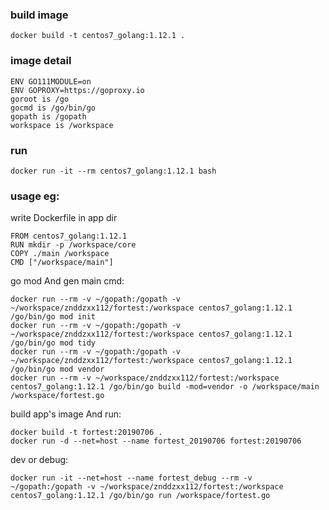### build image

```
docker build -t centos7_golang:1.12.1 .
```

### image detail
```
ENV GO111MODULE=on
ENV GOPROXY=https://goproxy.io
goroot is /go
gocmd is /go/bin/go
gopath is /gopath
workspace is /workspace  
```

### run

```
docker run -it --rm centos7_golang:1.12.1 bash
```

### usage eg:
write Dockerfile in app dir
```
FROM centos7_golang:1.12.1
RUN mkdir -p /workspace/core
COPY ./main /workspace
CMD ["/workspace/main"]
```
go mod And gen main cmd:
```
docker run --rm -v ~/gopath:/gopath -v ~/workspace/znddzxx112/fortest:/workspace centos7_golang:1.12.1 /go/bin/go mod init
docker run --rm -v ~/gopath:/gopath -v ~/workspace/znddzxx112/fortest:/workspace centos7_golang:1.12.1 /go/bin/go mod tidy
docker run --rm -v ~/gopath:/gopath -v ~/workspace/znddzxx112/fortest:/workspace centos7_golang:1.12.1 /go/bin/go mod vendor
docker run --rm -v ~/workspace/znddzxx112/fortest:/workspace centos7_golang:1.12.1 /go/bin/go build -mod=vendor -o /workspace/main /workspace/fortest.go 
```
build app's image And run:
```
docker build -t fortest:20190706 .
docker run -d --net=host --name fortest_20190706 fortest:20190706
```
dev or debug:
```
docker run -it --net=host --name fortest_debug --rm -v ~/gopath:/gopath -v ~/workspace/znddzxx112/fortest:/workspace centos7_golang:1.12.1 /go/bin/go run /workspace/fortest.go
```
